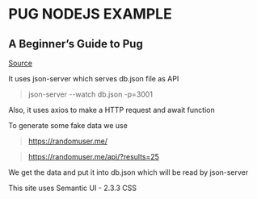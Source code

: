 # PUG NODEJS EXAMPLE
## A Beginner’s Guide to Pug

[Source](https://www.sitepoint.com/a-beginners-guide-to-pug/ "Maria Antonietta Perna webpage")

It uses json-server which serves db.json file as API
> json-server --watch db.json -p=3001

Also, it uses axios to make a HTTP request and await function

To generate some fake data we use
> https://randomuser.me/

> https://randomuser.me/api/?results=25

We get the data and put it into db.json which will be read by json-server

This site uses Semantic UI - 2.3.3 CSS
